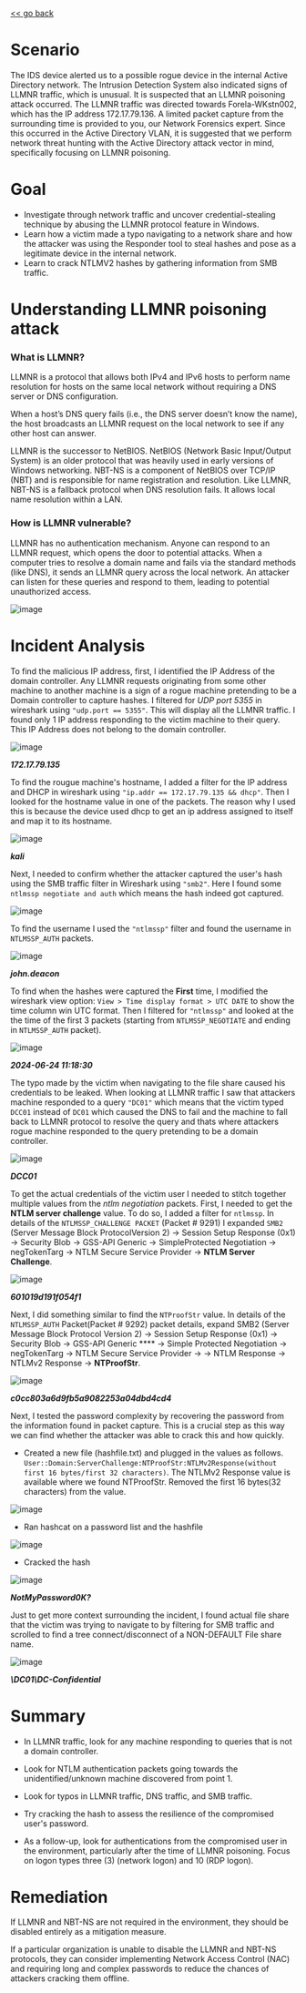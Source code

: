 [<< go back](./)
# Scenario
The IDS device alerted us to a possible rogue device in the internal Active Directory network. The Intrusion Detection System also indicated signs of LLMNR traffic, which is unusual. It is suspected that an LLMNR poisoning attack occurred. The LLMNR traffic was directed towards Forela-WKstn002, which has the IP address 172.17.79.136. A limited packet capture from the surrounding time is provided to you, our Network Forensics expert. Since this occurred in the Active Directory VLAN, it is suggested that we perform network threat hunting with the Active Directory attack vector in mind, specifically focusing on LLMNR poisoning.

# Goal
- Investigate through network traffic and uncover credential-stealing technique by abusing the LLMNR protocol feature in Windows. 
- Learn how a victim made a typo navigating to a network share and how the attacker was using the Responder tool to steal hashes and pose as a legitimate device in the internal network. 
- Learn to crack NTLMV2 hashes by gathering information from SMB traffic.

# Understanding LLMNR poisoning attack
### What is LLMNR?
LLMNR is a protocol that allows both IPv4 and IPv6 hosts to perform name resolution for hosts on the same local network without requiring a DNS server or DNS configuration.

When a host’s DNS query fails (i.e., the DNS server doesn’t know the name), the host broadcasts an LLMNR request on the local network to see if any other host can answer.

LLMNR is the successor to NetBIOS.  NetBIOS (Network Basic Input/Output System) is an older protocol that was heavily used in early versions of Windows networking. NBT-NS is a component of NetBIOS over TCP/IP (NBT) and is responsible for name registration and resolution.  Like LLMNR, NBT-NS is a fallback protocol when DNS resolution fails. It allows local name resolution within a LAN.

### How is LLMNR vulnerable?
LLMNR has no authentication mechanism.  Anyone can respond to an LLMNR request, which opens the door to potential attacks.  When a computer tries to resolve a domain name and fails via the standard methods (like DNS), it sends an LLMNR query across the local network.  An attacker can listen for these queries and respond to them, leading to potential unauthorized access.

![image](https://github.com/user-attachments/assets/44e94531-e945-407f-bc19-77ae3569c0ba)

# Incident Analysis
To find the malicious IP address, first, I identified the IP Address of the domain controller. Any LLMNR requests originating from some other machine to another machine is a sign of a rogue machine pretending to be a Domain controller to capture hashes. I filtered for *UDP port 5355* in wireshark using `"udp.port == 5355"`. This will display all the LLMNR traffic. I found only 1 IP address responding to the victim machine to their query. This IP Address does not belong to the domain controller.

![image](https://github.com/user-attachments/assets/cb76d69f-1342-4325-9594-3d8a6a5cfe97)

***172.17.79.135***

To find the rougue machine's hostname, I added a filter for the IP address and DHCP in wireshark using `"ip.addr == 172.17.79.135 && dhcp"`. Then I looked for the hostname value in one of the packets. The reason why I used this is because the device used dhcp to get an ip address assigned to itself and map it to its hostname.

![image](https://github.com/user-attachments/assets/67ed17fe-da79-4151-9cb2-0bdf664c5c47)

***kali***

Next, I needed to confirm whether the attacker captured the user's hash using the SMB traffic filter in Wireshark using `"smb2"`. Here I found some `ntlmssp negotiate and auth` which means the hash indeed got captured.

![image](https://github.com/user-attachments/assets/73e207f2-bf3c-45f6-81ca-667c21cf1e7c)

To find the username I used the `"ntlmssp"` filter and found the username in `NTLMSSP_AUTH` packets.

![image](https://github.com/user-attachments/assets/2ab80ae8-9a01-4be0-ae6a-aed1a9a35751)

***john.deacon***

To find when the hashes were captured the **First** time, I modified the wireshark view option: `View > Time display format > UTC DATE` to show the time column win UTC format. Then I filtered for `"ntlmssp"` and looked at the the time of the first 3 packets (starting from `NTLMSSP_NEGOTIATE` and ending in `NTLMSSP_AUTH` packet).

![image](https://github.com/user-attachments/assets/17df8e8d-99a1-44c5-9be9-e52bf6041263)

***2024-06-24 11:18:30***

The typo made by the victim when navigating to the file share caused his credentials to be leaked. When looking at LLMNR traffic I saw that attackers machine responded to a query `"DC01"` which means that the victim typed `DCC01` instead of `DC01` which caused the DNS to fail and the machine to fall back to LLMNR protocol to resolve the query and thats where attackers rogue machine responded to the query pretending to be a domain controller.

![image](https://github.com/user-attachments/assets/750c7e6c-06c1-4786-93ba-86cce20ef855)

***DCC01***

To get the actual credentials of the victim user I needed to stitch together multiple values from the *ntlm negotiation* packets. First, I needed to get the **NTLM server challenge** value. To do so, I added a filter for `ntlmssp`. In details of the `NTLMSSP_CHALLENGE PACKET` (Packet # 9291) I expanded `SMB2` (Server Message Block ProtocolVersion 2) -> Session Setup Response (0x1) -> Security Blob -> GSS-API Generic -> SimpleProtected Negotiation -> negTokenTarg -> NTLM Secure Service Provider -> **NTLM Server Challenge**.

![image](https://github.com/user-attachments/assets/bd29aa2c-f323-448c-a727-5726a808fb92)

***601019d191f054f1***

Next, I did something similar to find the `NTProofStr` value. In details of the `NTLMSSP_AUTH` Packet(Packet # 9292) packet details, expand SMB2 (Server Message Block Protocol Version 2) -> Session Setup Response (0x1) -> Security Blob -> GSS-API Generic **** -> Simple Protected Negotiation -> negTokenTarg -> NTLM Secure Service Provider -> -> NTLM Response -> NTLMv2 Response -> **NTProofStr**.

![image](https://github.com/user-attachments/assets/3fb03647-be4d-4a8c-9d55-fe28213ce34d)

***c0cc803a6d9fb5a9082253a04dbd4cd4***

Next, I tested the password complexity by recovering the password from the information found in packet capture. This is a crucial step as this way we can find whether the attacker was able to crack this and how quickly.

- Created a new file (hashfile.txt) and plugged in the values as follows. `User::Domain:ServerChallenge:NTProofStr:NTLMv2Response(without first 16 bytes/first 32 characters)`. The NTLMv2 Response value is available where we found NTProofStr. Removed the first 16 bytes(32 characters) from the value.

![image](https://github.com/user-attachments/assets/4129338a-3a64-4a4f-ad94-104d4273c2df)

-  Ran hashcat on a password list and the hashfile

![image](https://github.com/user-attachments/assets/f35f5a0b-e5c0-435c-ae4d-33a4c5908ed1)

- Cracked the hash

![image](https://github.com/user-attachments/assets/cf65dc9c-73db-41bf-81aa-e011c39d863e)

***NotMyPassword0K?***

Just to get more context surrounding the incident, I found actual file share that the victim was trying to navigate to by filtering for SMB traffic and scrolled to find a tree connect/disconnect of a NON-DEFAULT File share name.

![image](https://github.com/user-attachments/assets/7b5b0bcd-0d0a-4ca0-bb31-63a26d34d151)

***\\DC01\DC-Confidential***

# Summary

- In LLMNR traffic, look for any machine responding to queries that is not a domain controller.

- Look for NTLM authentication packets going towards the unidentified/unknown machine discovered from point 1.

- Look for typos in LLMNR traffic, DNS traffic, and SMB traffic.

- Try cracking the hash to assess the resilience of the compromised user's password.

- As a follow-up, look for authentications from the compromised user in the environment, particularly after the time of LLMNR poisoning. Focus on logon types three (3) (network logon) and 10 (RDP logon).

# Remediation
If LLMNR and NBT-NS are not required in the environment, they should be disabled entirely as a mitigation measure.

If a particular organization is unable to disable the LLMNR and NBT-NS protocols, they can consider implementing Network Access Control (NAC) and requiring long and complex passwords to reduce the chances of attackers cracking them offline.

